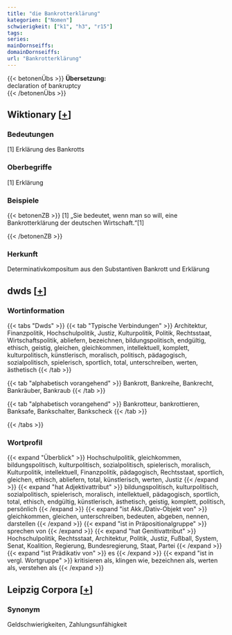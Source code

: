 ```yaml
---
title: "die Bankrotterklärung"
kategorien: ["Nomen"]
schwierigkeit: ["k1", "h3", "r15"]
tags:
series:
mainDornseiffs:
domainDornseiffs:
url: "Bankrotterklärung"
---
```


{{< betonenÜbs >}}
**Übersetzung:**  
declaration of bankruptcy  
{{< /betonenÜbs >}}

## Wiktionary [[+](https://de.wiktionary.org/wiki/Bankrotterklärung)]

### Bedeutungen
[1] Erklärung des Bankrotts  

### Oberbegriffe
[1] Erklärung  

### Beispiele
{{< betonenZB >}}
[1] „Sie bedeutet, wenn man so will, eine Bankrotterklärung der deutschen Wirtschaft.“[1]  

{{< /betonenZB >}}
### Herkunft
Determinativkompositum aus den Substantiven Bankrott und Erklärung  



## dwds [[+](https://www.dwds.de/wb/Bankrotterklärung)]

### Wortinformation
{{< tabs "Dwds" >}}
{{< tab "Typische Verbindungen" >}}
Architektur, Finanzpolitik, Hochschulpolitik, Justiz, Kulturpolitik, Politik, Rechtsstaat, Wirtschaftspolitik, abliefern, bezeichnen, bildungspolitisch, endgültig, ethisch, geistig, gleichen, gleichkommen, intellektuell, komplett, kulturpolitisch, künstlerisch, moralisch, politisch, pädagogisch, sozialpolitisch, spielerisch, sportlich, total, unterschreiben, werten, ästhetisch
{{< /tab >}}

{{< tab "alphabetisch vorangehend" >}}
Bankrott, Bankreihe, Bankrecht, Bankräuber, Bankraub
{{< /tab >}}

{{< tab "alphabetisch vorangehend" >}}
Bankrotteur, bankrottieren, Banksafe, Bankschalter, Bankscheck
{{< /tab >}}

{{< /tabs >}}

### Wortprofil
{{< expand "Überblick" >}} Hochschulpolitik, gleichkommen, bildungspolitisch, kulturpolitisch, sozialpolitisch, spielerisch, moralisch, Kulturpolitik, intellektuell, Finanzpolitik, pädagogisch, Rechtsstaat, sportlich, gleichen, ethisch, abliefern, total, künstlerisch, werten, Justiz {{< /expand >}}
{{< expand "hat Adjektivattribut" >}} bildungspolitisch, kulturpolitisch, sozialpolitisch, spielerisch, moralisch, intellektuell, pädagogisch, sportlich, total, ethisch, endgültig, künstlerisch, ästhetisch, geistig, komplett, politisch, persönlich {{< /expand >}}
{{< expand "ist Akk./Dativ-Objekt von" >}} gleichkommen, gleichen, unterschreiben, bedeuten, abgeben, nennen, darstellen {{< /expand >}}
{{< expand "ist in Präpositionalgruppe" >}} sprechen von {{< /expand >}}
{{< expand "hat Genitivattribut" >}} Hochschulpolitik, Rechtsstaat, Architektur, Politik, Justiz, Fußball, System, Senat, Koalition, Regierung, Bundesregierung, Staat, Partei {{< /expand >}}
{{< expand "ist Prädikativ von" >}} es {{< /expand >}}
{{< expand "ist in vergl. Wortgruppe" >}} kritisieren als, klingen wie, bezeichnen als, werten als, verstehen als {{< /expand >}}

## Leipzig Corpora [[+](https://corpora.uni-leipzig.de/en/res?word=Bankrotterklärung&corpusId=deu_newscrawl-public_2018)]


### Synonym
Geldschwierigkeiten, Zahlungsunfähigkeit

